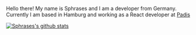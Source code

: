 Hello there!
My name is Sphrases and I am a developer from Germany. Currently I am based in Hamburg and working as a React developer at [Padis](padis.io)

[![Sphrases's github stats](https://github-readme-stats.vercel.app/api?username=sphrases)](https://github.com/anuraghazra/github-readme-stats)
